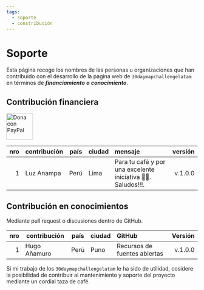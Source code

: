 ```yaml
---
tags:
  - soporte
  - constribución 
---
```


# **Soporte**

Esta página recoge los nombres de las personas u organizaciones que han contribuido con el desarrollo de la pagina web de `30daymapchallengelatam` en términos de _**financiamiento**_ _**o**_ _**conocimiento**_.

## **Contribución financiera** 

<a href="https://www.paypal.me/pigrecoinfinito" target="_blank"><img width="70" src="https://raw.githubusercontent.com/gbvitrano/HfcQGIS/master/img/PayPal.png" class="immagonobox" Title="Dona con PayPal" alt="Dona con PayPal" /></a>

nro| contribución| país| ciudad| mensaje | versión
--:|-----------|------|-------|:----------|---------:
1 | Luz Anampa |Perú |Lima|Para tu café y por una excelente iniciativa 👩‍💻. Saludos!!!. | v.1.0.0


## **Contribución en conocimientos**

Mediante pull request o discusiones dentro de GitHub.

nro| contribución|país | ciudad  | GitHub | Versión
--:|-----------|------|-------|:-------|---------:
1 | Hugo Añamuro |Perú | Puno | Recursos de fuentes abiertas | v.1.0.0

Si mi trabajo de los `30daymapchallengelatam` le ha sido de utilidad, cosidere la posibilidad de contribuir al mantenimiento y soporte del proyecto mediante un cordial taza de café.

<script type='text/javascript' src='https://storage.ko-fi.com/cdn/widget/Widget_2.js'></script><script type='text/javascript'>kofiwidget2.init('Apoyame con una taza de café', '#000000', 'B0B56J9J9');kofiwidget2.draw();</script> 





